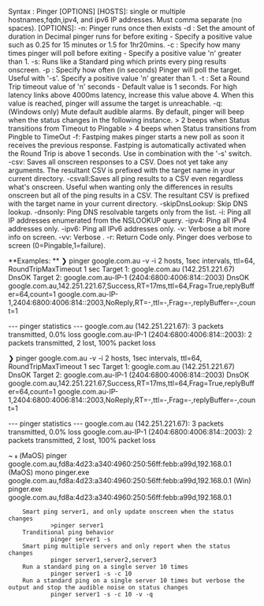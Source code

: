 Syntax  : Pinger <hosts> [OPTIONS]
[HOSTS]: 
        single or multiple hostnames,fqdn,ipv4, and ipv6 IP addresses. Must comma separate (no spaces).
[OPTIONS]: 
        -n:     Pinger runs once then exists
        -d <n>: Set the amount of duration in Decimal pinger runs for before exiting - Specify a positive value such as 0.25 for 15 minutes or 1.5 for 1hr20mins.
        -c <n>: Specify how many times pinger will poll before exiting - Specify a positive value 'n' greater than 1.
        -s:     Runs like a Standard ping which prints every ping results onscreen.
        -p <n>: Specify how often (in seconds) Pinger will poll the target. Useful with '-s'. Specify a positive value 'n' greater than 1.
        -t <n>: Set a Round Trip timeout value of 'n' seconds - Default value is 1 seconds. For high latency links above 4000ms latency, 
                increase this value above 4. When this value is reached, pinger will assume the target is unreachable.
        -q:     (Windows only) Mute default audible alarms. By default, pinger will beep when the status changes in the following instance.
                > 2 beeps when Status transitions from Timeout to Pingable
                > 4 beeps when Status transitions from Pingble to TimeOut
        -f:     Fastping makes pinger starts a new poll as soon it receives the previous response. Fastping is automatically 
                activated when the Round Trip is above 1 seconds. Use in combination with the '-s' switch.
        -csv:   Saves all onscreen responses to a CSV. Does not yet take any arguments. The resultant CSV is prefixed with 
                the target name in your current directory.
        -csvall:Saves all ping results to a CSV even regardless what's onscreen. Useful when wanting only the differences in
                results onscreen but all of the ping results in a CSV. 
                The resultant CSV is prefixed with the target name in your current directory.
        -skipDnsLookup:         Skip DNS lookup.
        -dnsonly:       Ping DNS resolvable targets only from the list.
        -i:     Ping all IP addresses enumerated from the NSLOOKUP query.
        -ipv4:  Ping all IPv4 addresses only.
        -ipv6:  Ping all IPv6 addresses only.
        -v:     Verbose a bit more info on screen.
        -vv:    Verbose .
        -r:     Return Code only. Pinger does verbose to screen (0=Pingable,1=failure).

**Examples: **
❯ pinger google.com.au -v -i
2 hosts, 1sec intervals, ttl=64, RoundTripMaxTimeout 1 sec
Target 1: google.com.au (142.251.221.67) DnsOK
Target 2: google.com.au-IP-1 (2404:6800:4006:814::2003) DnsOK
google.com.au,142.251.221.67,Success,RT=17ms,ttl=64,Frag=True,replyBuffer=64,count=1
google.com.au-IP-1,2404:6800:4006:814::2003,NoReply,RT=-,ttl=-,Frag=-,replyBuffer=-,count=1

--- pinger statistics ---
google.com.au (142.251.221.67): 3 packets transmitted, 0.0% loss
google.com.au-IP-1 (2404:6800:4006:814::2003): 2 packets transmitted, 2 lost, 100% packet loss



❯ pinger google.com.au -v -i
2 hosts, 1sec intervals, ttl=64, RoundTripMaxTimeout 1 sec
Target 1: google.com.au (142.251.221.67) DnsOK
Target 2: google.com.au-IP-1 (2404:6800:4006:814::2003) DnsOK
google.com.au,142.251.221.67,Success,RT=17ms,ttl=64,Frag=True,replyBuffer=64,count=1
google.com.au-IP-1,2404:6800:4006:814::2003,NoReply,RT=-,ttl=-,Frag=-,replyBuffer=-,count=1

--- pinger statistics ---
google.com.au (142.251.221.67): 3 packets transmitted, 0.0% loss
google.com.au-IP-1 (2404:6800:4006:814::2003): 2 packets transmitted, 2 lost, 100% packet loss

 ~ 
        (MaOS) pinger google.com.au,fd8a:4d23:a340:4960:250:56ff:febb:a99d,192.168.0.1
        (MaOS) mono pinger.exe google.com.au,fd8a:4d23:a340:4960:250:56ff:febb:a99d,192.168.0.1
        (Win)  pinger.exe google.com.au,fd8a:4d23:a340:4960:250:56ff:febb:a99d,192.168.0.1

        Smart ping server1, and only update onscreen when the status changes 
                >pinger server1
        Tranditional ping behavior
                pinger server1 -s
        Smart ping multiple servers and only report when the status changes
                pinger server1,server2,server3
        Run a standard ping on a single server 10 times
                pinger server1 -s -c 10
        Run a standard ping on a single server 10 times but verbose the output and stop the audible noise on status changes 
                pinger server1 -s -c 10 -v -q
